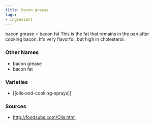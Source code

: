 ```yaml
---
title: bacon grease
tags:
- ingredient
---
```

bacon grease = bacon fat This is the fat that remains in the pan after cooking bacon. It's very flavorful, but high in cholesterol.

### Other Names

* bacon grease
* bacon fat

### Varieties

* [[oils-and-cooking-sprays]]

### Sources
* http://foodsubs.com/Oils.html
